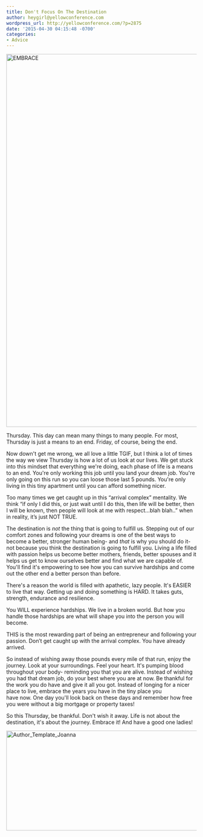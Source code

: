 ```yaml
---
title: Don't Focus On The Destination
author: heygirl@yellowconference.com
wordpress_url: http://yellowconference.com/?p=2875
date: '2015-04-30 04:15:48 -0700'
categories:
- Advice
---
```

<p><a href="http://yellowconference.com/wp-content/uploads/2015/04/EMBRACE.png"><img class="aligncenter size-full wp-image-2877" src="http://yellowconference.com/wp-content/uploads/2015/04/EMBRACE.png" alt="EMBRACE" width="700" height="986" /></a></p>
<p>Thursday. This day can mean many things to many people.&nbsp;For most, Thursday is just a means to an end.&nbsp;Friday, of course, being the end.</p>
<p>Now down't get me wrong, we all love a little TGIF, but I think a lot of times the way we view Thursday is how a lot of us look at our lives. We get stuck into this mindset that everything we're doing, each phase of life is a means to an end. You're only working this job until you&nbsp;land&nbsp;your dream job. You're only going on this run so you can loose those last 5 pounds. You're only living in this tiny apartment until you&nbsp;can afford something nicer.</p>
<p>Too many times we get caught up in this &ldquo;arrival complex&rdquo; mentality. We think &ldquo;if only I did this, or just wait until I do this, then life will be better, then I will be known, then people will look at me with respect&hellip;blah blah..&rdquo; when in reality, it&rsquo;s just NOT TRUE.</p>
<p>The destination is <em>not</em>&nbsp;the thing that is going to fulfill&nbsp;us. Stepping out of our comfort zones and following your dreams is one of the best ways to become a better, stronger human being- and<em> that</em> is why you should do it- not because you think the destination is going to fulfill you. Living a life filled with passion&nbsp;helps us become better mothers, friends, better spouses and it helps us get to know ourselves better and find what we are capable of. You'll find it's&nbsp;empowering to see how you&nbsp;can survive hardships and come out the other end a better person&nbsp;than before.</p>
<p>There's a reason the world is filled with apathetic, lazy people. It's EASIER to live that way. Getting up and doing something is HARD. It takes guts, strength, endurance and resilience.</p>
<p>You WILL&nbsp;experience hardships. We live in a broken world. But how you handle those hardships are what will shape you into the person you will become.</p>
<p>THIS is the most rewarding part of being an entrepreneur and following your passion. Don&rsquo;t get caught up with the arrival complex.&nbsp;You have already arrived.</p>
<p>So instead of wishing away those pounds every mile of that run, enjoy the journey. Look at your surroundings. Feel your heart. It's pumping blood throughout your body- reminding&nbsp;you that you are alive. Instead of wishing you had that&nbsp;dream job, do your best where you are at now. Be thankful for the work&nbsp;you do have and give it all you got. Instead of longing for a nicer place to live, embrace the years you have in the tiny place you have&nbsp;now.&nbsp;One day you'll look back on these days and remember how free you were without a big mortgage or property taxes!</p>
<p>So this Thursday, be thankful. Don't wish it away. Life is not about the destination, it's about the journey.&nbsp;Embrace it! And have a good one ladies!</p>
<p><a href="https://instagram.com/joannawaterfall/" target="_blank"><img class="aligncenter size-full wp-image-1823" src="http://yellowconference.com/wp-content/uploads/2015/01/Author_Template_Joanna.jpg" alt="Author_Template_Joanna" width="700" height="264" /></a></p>
